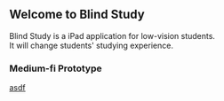## Welcome to Blind Study

Blind Study is a iPad application for low-vision students.<br>
It will change students' studying experience.

### Medium-fi Prototype

<a href="/lecture08-DT-PDF.pdf">asdf</a>
